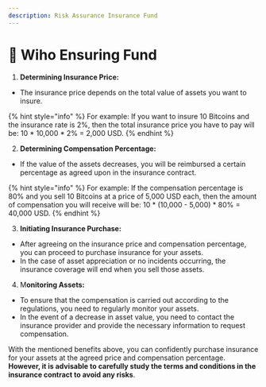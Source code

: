 ```yaml
---
description: Risk Assurance Insurance Fund
---
```


# 🏦 Wiho Ensuring Fund

1. **Determining Insurance Price:**

* The insurance price depends on the total value of assets you want to insure.

{% hint style="info" %}
For example: If you want to insure 10 Bitcoins and the insurance rate is 2%, then the total insurance price you have to pay will be: 10 \* 10,000 \* 2% = 2,000 USD.
{% endhint %}

2. **Determining Compensation Percentage:**

* If the value of the assets decreases, you will be reimbursed a certain percentage as agreed upon in the insurance contract.

{% hint style="info" %}
For example: If the compensation percentage is 80% and you sell 10 Bitcoins at a price of 5,000 USD each, then the amount of compensation you will receive will be: 10 \* (10,000 - 5,000) \* 80% = 40,000 USD.
{% endhint %}

3. **Initiating Insurance Purchase:**

* After agreeing on the insurance price and compensation percentage, you can proceed to purchase insurance for your assets.
* In the case of asset appreciation or no incidents occurring, the insurance coverage will end when you sell those assets.

4. M**onitoring Assets:**

* To ensure that the compensation is carried out according to the regulations, you need to regularly monitor your assets.
* In the event of a decrease in asset value, you need to contact the insurance provider and provide the necessary information to request compensation.

With the mentioned benefits above, you can confidently purchase insurance for your assets at the agreed price and compensation percentage. **However, it is advisable to carefully study the terms and conditions in the insurance contract to avoid any risks**.
